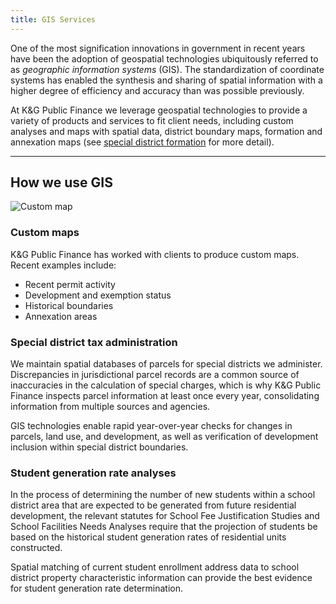 ```yaml
---
title: GIS Services
---
```


<!-- TODO: Banner image -->

One of the most signification innovations in government in recent years have been the adoption of
geospatial technologies ubiquitously referred to as *geographic information systems* (GIS). The
standardization of coordinate systems has enabled the synthesis and sharing of spatial information
with a higher degree of efficiency and accuracy than was possible previously.

At K&G Public Finance we leverage geospatial technologies to provide a variety of products and services
to fit client needs, including custom analyses and maps with spatial data, district boundary maps,
formation and annexation maps (see [special district formation](/services/special-districts#formation) for more detail).

<!--
At K&G Public Finance we leverage
geospatial technologies to take our clients to the next level of public administration.

K&G Public Finance can provide a variety of products and services to fit client needs, including custom analyses
and maps with spatial data, district boundary maps, formation and annexation maps (see [special
district formation](/services/special-districts#formation) for more detail).
-->

---

How we use GIS
--------------

<img src="/img/map.jpg" alt="Custom map" class="sm:w-1/2 sm:mt-4 sm:ml-4 sm:float-right rounded shadow">

### Custom maps

K&G Public Finance has worked with clients to produce custom maps. Recent examples include:

- Recent permit activity
- Development and exemption status
- Historical boundaries
- Annexation areas

### Special district tax administration

We maintain spatial databases of parcels for special districts we administer. Discrepancies in
jurisdictional parcel records are a common source of inaccuracies in the calculation of special
charges, which is why K&G Public Finance inspects parcel information at least once every year, consolidating
information from multiple sources and agencies.

GIS technologies enable rapid year-over-year checks for changes in parcels, land use, and
development, as well as verification of development inclusion within special district boundaries.

### Student generation rate analyses

In the process of determining the number of new students within a school district area that are
expected to be generated from future residential development, the relevant statutes for School Fee
Justification Studies and School Facilities Needs Analyses require that the projection of students
be based on the historical student generation rates of residential units constructed.

Spatial matching of current student enrollment address data to school district property
characteristic information can provide the best evidence for student generation rate determination.

